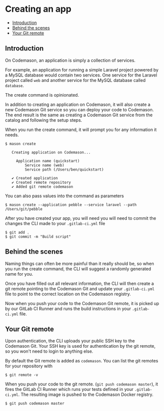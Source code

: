 # Creating an app

- [Introduction](#introduction)
- [Behind the scenes](#behind-the-scenes)
- [Your Git remote](#git-remote)

<a name="introduction"></a>
## Introduction
On Codemason, an application is simply a collection of services. 

For example, an application for running a simple Laravel project powered by a MySQL database would contain two services. One service for the Laravel project called `web` and another service for the MySQL database called `database`.

The create command is opinionated. 

In addition to creating an application on Codemason, it will also create a new Codemason Git service so you can deploy your code to Codemason. The end result is the same as creating a Codemason Git service from the catalog and following the setup steps.

When you run the create command, it will prompt you for any information it needs.
```
$ mason create 

   Creating application on Codemason...

⁣     Application name (quickstart)
⁣         Service name (web)
⁣         Service path (/Users/ben/quickstart)

   ✔ Created application
   ✔ Created remote repository
   ✔ Added git remote codemason
```

You can also pass values into the command as parameters 
```
$ mason create --application pebble --service laravel --path /Users/git/pebble
```

After you have created your app, you will need you will need to commit the changes the CLI made to your `.gitlab-ci.yml` file
```
$ git add .
$ git commit -m "Build script"
```

<a name="behind-the-scenes"></a>
## Behind the scenes 
Naming things can often be more painful than it really should be, so when you run the create command, the CLI will suggest a randomly generated name for you.

Once you have filled out all relevant information, the CLI will then create a git remote pointing to the Codemason Git and update your `.gitlab-ci.yml` file to point to the correct location on the Codemason registry. 

Now when you push your code to the Codemason Git remote, it is picked up by our GitLab CI Runner and runs the build instructions in your `.gitlab-ci.yml` file.

<a name="git-remote"></a>
## Your Git remote 
Upon authentication, the CLI uploads your public SSH key to the Codemason Git. Your SSH key is used for authentication by the git remote, so you won't need to login to anything else. 

By default the Git remote is added as `codemason`. You can list the git remotes for your repository with 
```
$ git remote -v 
```

When you push your code to the git remote. (`git push codemason master`), it fires the GitLab CI Runner which runs your tests defined in your `.gitlab-ci.yml`. The resulting image is pushed to the Codemason Docker registry. 
```
$ git push codemason master
```

